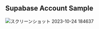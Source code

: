 ## Supabase Account Sample

![スクリーンショット 2023-10-24 184637](https://github.com/shogoisaji/supabase-account/assets/131496728/d0b41fdc-08dd-48e8-a17c-3163f9942162)
